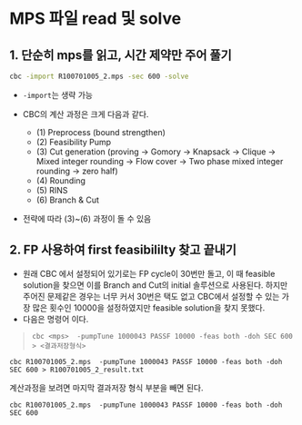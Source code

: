 # MPS 파일 read 및 solve

## 1. 단순히 mps를 읽고, 시간 제약만 주어 풀기

```bash
cbc -import R100701005_2.mps -sec 600 -solve
```

- ```-import```는 생략 가능
- CBC의 계산 과정은 크게 다음과 같다.
    - (1) Preprocess (bound strengthen)
    - (2) Feasibility Pump
    - (3) Cut generation (proving -> Gomory -> Knapsack -> Clique -> Mixed integer rounding -> Flow cover -> Two phase mixed integer rounding -> zero half)
    - (4) Rounding 
    - (5) RINS 
    - (6) Branch & Cut

- 전략에 따라 (3)~(6) 과정이 돌 수 있음

## 2. FP 사용하여 first feasibililty 찾고 끝내기

- 원래 CBC 에서 설정되어 있기로는 FP cycle이 30번만 돌고, 이 때 feasible solution을 찾으면 이를 Branch and Cut의 initial 솔루션으로 사용된다. 하지만 주어진 문제같은 경우는 너무 커서 30번은 택도 없고 CBC에서 설정할 수 있는 가장 많은 횟수인 10000을 설정하였지만 feasible solution을 찾지 못했다. 
- 다음은 명령어 이다.

>``` cbc <mps>  -pumpTune 1000043 PASSF 10000 -feas both -doh SEC 600 > <결과저장형식> ```

```
cbc R100701005_2.mps  -pumpTune 1000043 PASSF 10000 -feas both -doh SEC 600 > R100701005_2_result.txt
```

계산과정을 보려면 마지막 결과저장 형식 부분을 빼면 된다.

```
cbc R100701005_2.mps  -pumpTune 1000043 PASSF 10000 -feas both -doh SEC 600
```